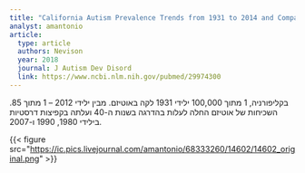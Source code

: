 ```yaml
---
title: "California Autism Prevalence Trends from 1931 to 2014 and Comparison to National ASD Data from IDEA and ADDM"
analyst: amantonio
article:
  type: article
  authors: Nevison
  year: 2018
  journal: J Autism Dev Disord
  link: https://www.ncbi.nlm.nih.gov/pubmed/29974300
---
```


בקליפורניה, 1 מתוך 100,000 ילידי 1931 לקה באוטיזם. מבין ילידי 2012 – 1 מתוך 85.
השכיחות של אוטיזם החלה לעלות בהדרגה בשנות ה-40 ועלתה בקפיצות דרסטיות בילידי 1980, 1990 ו-2007.

{{< figure src="https://ic.pics.livejournal.com/amantonio/68333260/14602/14602_original.png" >}}
